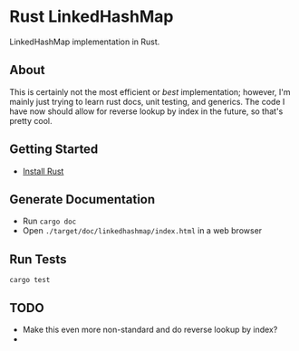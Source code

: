 # Rust LinkedHashMap
LinkedHashMap implementation in Rust.

## About
This is certainly not the most efficient or *best* implementation; however, I'm
mainly just trying to learn rust docs, unit testing, and generics. The code I have now
should allow for reverse lookup by index in the future, so that's pretty cool.

## Getting Started
- [Install Rust](https://www.rust-lang.org/tools/install)

## Generate Documentation
- Run `cargo doc`
- Open `./target/doc/linkedhashmap/index.html` in a web browser

## Run Tests
`cargo test`

## TODO
- Make this even more non-standard and do reverse lookup by index?
- 
